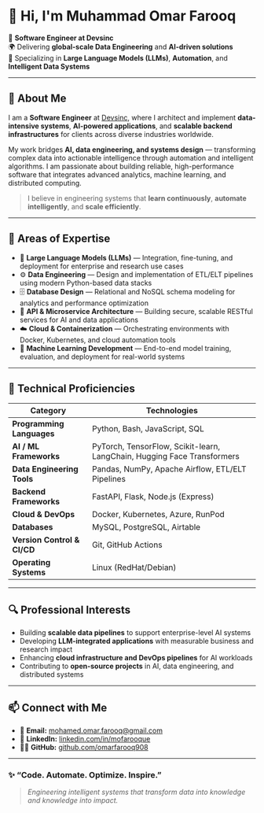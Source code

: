 # 👋 Hi, I'm Muhammad Omar Farooq  

💼 **Software Engineer at Devsinc**  
🌍 Delivering **global-scale Data Engineering** and **AI-driven solutions**  
🧠 Specializing in **Large Language Models (LLMs)**, **Automation**, and **Intelligent Data Systems**

---

## 🚀 About Me  

I am a **Software Engineer** at [Devsinc](https://www.devsinc.com), where I architect and implement **data-intensive systems**, **AI-powered applications**, and **scalable backend infrastructures** for clients across diverse industries worldwide.  

My work bridges **AI, data engineering, and systems design** — transforming complex data into actionable intelligence through automation and intelligent algorithms. I am passionate about building reliable, high-performance software that integrates advanced analytics, machine learning, and distributed computing.

> I believe in engineering systems that **learn continuously**, **automate intelligently**, and **scale efficiently**.

---

## 🧩 Areas of Expertise  

- 🧠 **Large Language Models (LLMs)** — Integration, fine-tuning, and deployment for enterprise and research use cases  
- ⚙️ **Data Engineering** — Design and implementation of ETL/ELT pipelines using modern Python-based data stacks  
- 🗄️ **Database Design** — Relational and NoSQL schema modeling for analytics and performance optimization  
- 🔗 **API & Microservice Architecture** — Building secure, scalable RESTful services for AI and data applications  
- ☁️ **Cloud & Containerization** — Orchestrating environments with Docker, Kubernetes, and cloud automation tools  
- 🤖 **Machine Learning Development** — End-to-end model training, evaluation, and deployment for real-world systems  

---

## 🧰 Technical Proficiencies  

| Category | Technologies |
|-----------|--------------|
| **Programming Languages** | Python, Bash, JavaScript, SQL |
| **AI / ML Frameworks** | PyTorch, TensorFlow, Scikit-learn, LangChain, Hugging Face Transformers |
| **Data Engineering Tools** | Pandas, NumPy, Apache Airflow, ETL/ELT Pipelines |
| **Backend Frameworks** | FastAPI, Flask, Node.js (Express) |
| **Cloud & DevOps** | Docker, Kubernetes, Azure, RunPod |
| **Databases** | MySQL, PostgreSQL, Airtable |
| **Version Control & CI/CD** | Git, GitHub Actions |
| **Operating Systems** | Linux (RedHat/Debian) |

---

## 🔍 Professional Interests  

- Building **scalable data pipelines** to support enterprise-level AI systems  
- Developing **LLM-integrated applications** with measurable business and research impact  
- Enhancing **cloud infrastructure and DevOps pipelines** for AI workloads  
- Contributing to **open-source projects** in AI, data engineering, and distributed systems 

---

## 📫 Connect with Me  

- 📧 **Email:** [mohamed.omar.farooq@gmail.com](mailto:mohamed.omar.farooq@gmail.com)  
- 💼 **LinkedIn:** [linkedin.com/in/mofarooque](https://www.linkedin.com/in/mofarooque/)  
- 🧑‍💻 **GitHub:** [github.com/omarfarooq908](https://github.com/omarfarooq908)  

---

### ✨ “Code. Automate. Optimize. Inspire.”  

> *Engineering intelligent systems that transform data into knowledge and knowledge into impact.*
